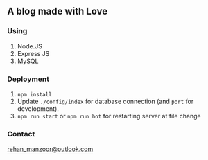 ## A blog made with Love

### Using
1. Node.JS
2. Express JS
3. MySQL

### Deployment
1. `npm install`
2. Update `./config/index` for database connection (and `port` for development).
3. `npm run start` or `npm run hot` for restarting server at file change


### Contact 

[rehan_manzoor@outlook.com](mailto://rehan_manzoor@outlook.com)